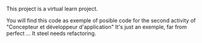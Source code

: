 This project is a virtual learn project.

You will find this code as exemple of posible code for the second activity of "Concepteur et développeur d'application"
It's just an exemple, far from perfect ... It steel needs refactoring.

